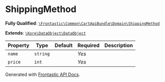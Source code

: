 #  ShippingMethod

**Fully Qualified**: [`\Frontastic\Common\CartApiBundle\Domain\ShippingMethod`](../../../../src/php/CartApiBundle/Domain/ShippingMethod.php)

**Extends**: [`\Kore\DataObject\DataObject`](https://github.com/kore/DataObject)

Property|Type|Default|Required|Description
--------|----|-------|--------|-----------
`name` | `string` |  | *Yes* | 
`price` | `int` |  | *Yes* | 

Generated with [Frontastic API Docs](https://github.com/FrontasticGmbH/apidocs).
